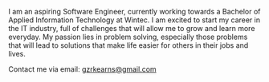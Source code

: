 I am an aspiring Software Engineer, currently working towards a Bachelor of Applied Information Technology at Wintec. 
I am excited to start my career in the IT industry, full of challenges that will allow me to grow and learn more everyday. 
My passion lies in problem solving, especially those problems that will lead to solutions that make life easier for others in their jobs and lives.

Contact me via email: gzrkearns@gmail.com
